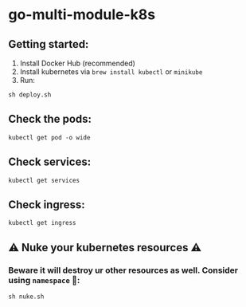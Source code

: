 # go-multi-module-k8s

## Getting started:

1. Install Docker Hub (recommended)
2. Install kubernetes via `brew install kubectl` or `minikube`
3. Run:

```
sh deploy.sh
```

## Check the pods:

```
kubectl get pod -o wide
```

## Check services:

```
kubectl get services
```

## Check ingress:

```
kubectl get ingress
```

## ⚠️ Nuke your kubernetes resources ⚠️

### Beware it will destroy ur other resources as well. Consider using `namespace` 🙂:

```
sh nuke.sh
```
